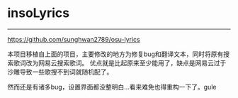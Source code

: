 # insoLyrics
------
https://github.com/sunghwan2789/osu-lyrics

本项目移植自上面的项目，主要修改的地方为修复bug和翻译文本，同时将原有搜索歌词改为网易云搜索歌词。
优点就是比起原来至少能用了，缺点是网易云过于沙雕导致一些歌搜不到词就随机配了。

然而还是有诸多bug，设置界面都没整明白...看来难免也得重构一下了。gule
